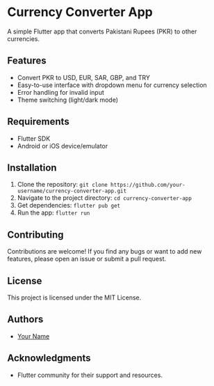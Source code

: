 # Currency Converter App

A simple Flutter app that converts Pakistani Rupees (PKR) to other currencies.

## Features

* Convert PKR to USD, EUR, SAR, GBP, and TRY
* Easy-to-use interface with dropdown menu for currency selection
* Error handling for invalid input
* Theme switching (light/dark mode)

## Requirements

* Flutter SDK
* Android or iOS device/emulator

## Installation

1. Clone the repository: `git clone https://github.com/your-username/currency-converter-app.git`
2. Navigate to the project directory: `cd currency-converter-app`
3. Get dependencies: `flutter pub get`
4. Run the app: `flutter run`


## Contributing

Contributions are welcome! If you find any bugs or want to add new features, please open an issue or submit a pull request.

## License

This project is licensed under the MIT License.

## Authors

* [Your Name](https://github.com/your-username)

## Acknowledgments

* Flutter community for their support and resources.